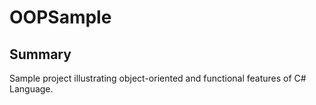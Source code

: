# OOPSample

## Summary
Sample project illustrating object-oriented and functional features of C# Language.